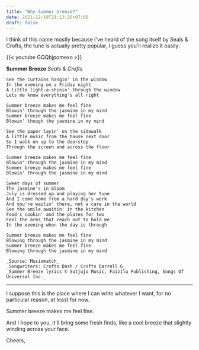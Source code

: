 ```yaml
---
title: "Why Summer breeze?"
date: 2021-12-19T21:13:26+07:00
draft: false
---
```


I think of this name mostly because I've heard of the song itself by Seals & Crofts, the tune is actually pretty popular, I guess you'll realize it easily:

{{< youtube GQQbjpomexo >}}

**Summer Breeze**
_Seals & Crofts_
```
See the curtains hangin' in the window
In the evening on a Friday night
A little light-a-shinin' through the window
Lets me know everything's all right

Summer breeze makes me feel fine
Blowin' through the jasmine in my mind
Summer breeze makes me feel fine
Blowin' though the jasmine in my mind

See the paper layin' on the sidewalk
A little music from the house next door
So I walk on up to the doorstep
Through the screen and across the floor

Summer breeze makes me feel fine
Blowin' through the jasmine in my mind
Summer breeze makes me feel fine
Blowin' through the jasmine in my mind

Sweet days of summer
The jasmine's in bloom
July is dressed up and playing her tune
And I come home from a hard day's work
And you're waitin' there, not a care in the world
See the smile awaitin' in the kitchen
Food's cookin' and the plates for two
Feel the arms that reach out to hold me
In the evening when the day is through

Summer breeze makes me feel fine
Blowing through the jasmine in my mind
Summer breeze makes me feel fine
Blowing through the jasmine in my mind

_Source: Musixmatch_
_Songwriters: Crofts Dash / Crofts Darrell G_
_Summer Breeze lyrics © Sutjujo Music, Faizilu Publishing, Songs Of Universal Inc._
```
---

I suppose this is the place where I can write whatever I want, for no particular reason, at least for now.

Summer breeze makes me feel fine.

And I hope to you, it'll bring some fresh finds, like a cool breeze that slightly winding across your face. 

Cheers,